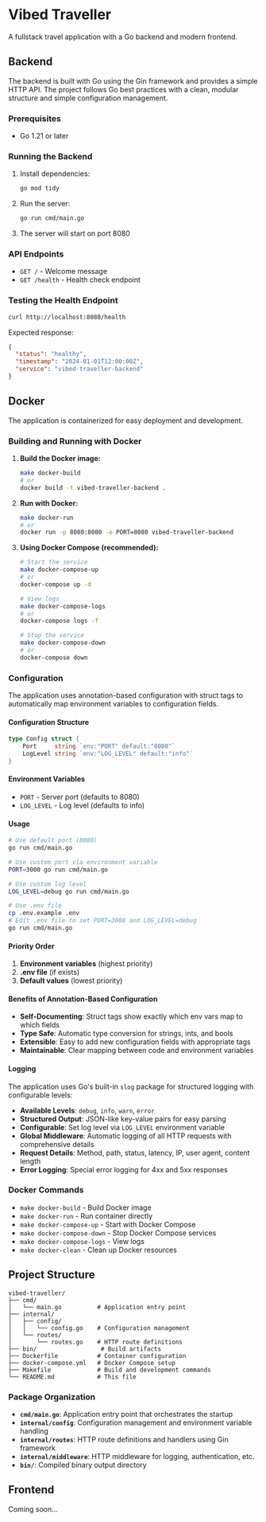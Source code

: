# Vibed Traveller

A fullstack travel application with a Go backend and modern frontend.

## Backend

The backend is built with Go using the Gin framework and provides a simple HTTP API. The project follows Go best practices with a clean, modular structure and simple configuration management.

### Prerequisites

- Go 1.21 or later

### Running the Backend

1. Install dependencies:
   ```bash
   go mod tidy
   ```

2. Run the server:
   ```bash
   go run cmd/main.go
   ```

3. The server will start on port 8080

### API Endpoints

- `GET /` - Welcome message
- `GET /health` - Health check endpoint

### Testing the Health Endpoint

```bash
curl http://localhost:8080/health
```

Expected response:
```json
{
  "status": "healthy",
  "timestamp": "2024-01-01T12:00:00Z",
  "service": "vibed-traveller-backend"
}
```

## Docker

The application is containerized for easy deployment and development.

### Building and Running with Docker

1. **Build the Docker image:**
   ```bash
   make docker-build
   # or
   docker build -t vibed-traveller-backend .
   ```

2. **Run with Docker:**
   ```bash
   make docker-run
   # or
   docker run -p 8080:8080 -e PORT=8080 vibed-traveller-backend
   ```

3. **Using Docker Compose (recommended):**
   ```bash
   # Start the service
   make docker-compose-up
   # or
   docker-compose up -d

   # View logs
   make docker-compose-logs
   # or
   docker-compose logs -f

   # Stop the service
   make docker-compose-down
   # or
   docker-compose down
   ```

### Configuration

The application uses annotation-based configuration with struct tags to automatically map environment variables to configuration fields.

#### Configuration Structure

```go
type Config struct {
    Port     string `env:"PORT" default:"8080"`
    LogLevel string `env:"LOG_LEVEL" default:"info"`
}
```

#### Environment Variables

- `PORT` - Server port (defaults to 8080)
- `LOG_LEVEL` - Log level (defaults to info)

#### Usage

```bash
# Use default port (8080)
go run cmd/main.go

# Use custom port via environment variable
PORT=3000 go run cmd/main.go

# Use custom log level
LOG_LEVEL=debug go run cmd/main.go

# Use .env file
cp .env.example .env
# Edit .env file to set PORT=3000 and LOG_LEVEL=debug
go run cmd/main.go
```

#### Priority Order

1. **Environment variables** (highest priority)
2. **.env file** (if exists)
3. **Default values** (lowest priority)

#### Benefits of Annotation-Based Configuration

- **Self-Documenting**: Struct tags show exactly which env vars map to which fields
- **Type Safe**: Automatic type conversion for strings, ints, and bools
- **Extensible**: Easy to add new configuration fields with appropriate tags
- **Maintainable**: Clear mapping between code and environment variables

#### Logging

The application uses Go's built-in `slog` package for structured logging with configurable levels:

- **Available Levels**: `debug`, `info`, `warn`, `error`
- **Structured Output**: JSON-like key-value pairs for easy parsing
- **Configurable**: Set log level via `LOG_LEVEL` environment variable
- **Global Middleware**: Automatic logging of all HTTP requests with comprehensive details
- **Request Details**: Method, path, status, latency, IP, user agent, content length
- **Error Logging**: Special error logging for 4xx and 5xx responses

### Docker Commands

- `make docker-build` - Build Docker image
- `make docker-run` - Run container directly
- `make docker-compose-up` - Start with Docker Compose
- `make docker-compose-down` - Stop Docker Compose services
- `make docker-compose-logs` - View logs
- `make docker-clean` - Clean up Docker resources

## Project Structure

```
vibed-traveller/
├── cmd/
│   └── main.go          # Application entry point
├── internal/
│   ├── config/
│   │   └── config.go    # Configuration management
│   └── routes/
│       └── routes.go    # HTTP route definitions
├── bin/                  # Build artifacts
├── Dockerfile           # Container configuration
├── docker-compose.yml   # Docker Compose setup
├── Makefile             # Build and development commands
└── README.md            # This file
```

### Package Organization

- **`cmd/main.go`**: Application entry point that orchestrates the startup
- **`internal/config`**: Configuration management and environment variable handling
- **`internal/routes`**: HTTP route definitions and handlers using Gin framework
- **`internal/middleware`**: HTTP middleware for logging, authentication, etc.
- **`bin/`**: Compiled binary output directory

## Frontend

Coming soon...
